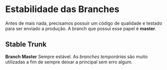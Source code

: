 # Estabilidade das Branches
Antes de mais nada, precisamos possuir um código de qualidade e testado para ser enviado a produção. A branch que possui esse papel é **master**.

## Stable Trunk
**Branch Master** Sempre estável. As *branches temporárias* são muito utilizadas a fim de sempre deixar a principal sem erro algum. 
<!--stackedit_data:
eyJoaXN0b3J5IjpbODc1Njc0NTQwLC0zMjYzNTM3MzhdfQ==
-->